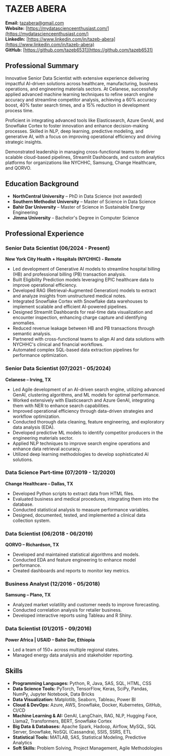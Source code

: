 # TAZEB ABERA

**Email:** [tazabera@gmail.com](mailto:tazabera@gmail.com)  
**Website:** [https://mydatascienceenthusiast.com/](https://mydatascienceenthusiast.com/)  
**LinkedIn:** [https://www.linkedin.com/in/tazeb-abera](https://www.linkedin.com/in/tazeb-abera)  
**GitHub:** [https://github.com/tazeb6531](https://github.com/tazeb6531)  

## Professional Summary

Innovative Senior Data Scientist with extensive experience delivering impactful AI-driven solutions across healthcare, manufacturing, business operations, and engineering materials sectors. At Celanese, successfully applied advanced machine learning techniques to refine search engine accuracy and streamline competitor analysis, achieving a 60% accuracy boost, 40% faster search times, and a 15% reduction in development process time.

Proficient in integrating advanced tools like Elasticsearch, Azure GenAI, and Snowflake Cortex to foster innovation and enhance decision-making processes. Skilled in NLP, deep learning, predictive modeling, and generative AI, with a focus on improving operational efficiency and driving strategic insights.

Demonstrated leadership in managing cross-functional teams to deliver scalable cloud-based pipelines, Streamlit Dashboards, and custom analytics platforms for organizations like NYCHHC, Samsung, Change Healthcare, and QORVO.

## Education Background

- **NorthCentral University** – PhD in Data Science (not awarded)  
- **Southern Methodist University** – Master of Science in Data Science  
- **Bahir Dar University** – Master of Science in Sustainable Energy Engineering  
- **Jimma University** – Bachelor's Degree in Computer Science  

## Professional Experience

### **Senior Data Scientist** (06/2024 - Present)  
**New York City Health + Hospitals (NYCHHC) - Remote**  
- Led development of Generative AI models to streamline hospital billing (HB) and professional billing (PB) transaction analysis.  
- Built Eligibility Prediction models leveraging EPIC healthcare data to improve operational efficiency.  
- Developed RAG (Retrieval-Augmented Generation) models to extract and analyze insights from unstructured medical notes.  
- Integrated Snowflake Cortex with Snowflake data warehouses to implement scalable and efficient AI-powered pipelines.  
- Designed Streamlit Dashboards for real-time data visualization and encounter inspection, enhancing charge capture and identifying anomalies.  
- Reduced revenue leakage between HB and PB transactions through semantic analysis.  
- Partnered with cross-functional teams to align AI and data solutions with NYCHHC's clinical and financial workflows.  
- Automated complex SQL-based data extraction pipelines for performance optimization.  

### **Senior Data Scientist** (07/2021 - 05/2024)  
**Celanese – Irving, TX**  
- Led Agile development of an AI-driven search engine, utilizing advanced GenAI, clustering algorithms, and ML models for optimal performance.  
- Worked extensively with Elasticsearch and Azure GenAI, integrating them with NER to enhance search capabilities.  
- Improved operational efficiency through data-driven strategies and workflow optimization.  
- Conducted thorough data cleaning, feature engineering, and exploratory data analysis (EDA).  
- Developed predictive ML models to identify competitor producers in the engineering materials sector.  
- Applied NLP techniques to improve search engine operations and enhance data retrieval accuracy.  
- Utilized deep learning methodologies to develop sophisticated AI solutions.  

### **Data Science Part-time** (07/2019 - 12/2020)  
**Change Healthcare – Dallas, TX**  
- Developed Python scripts to extract data from HTML files.  
- Evaluated business and medical procedures, integrating them into the database.  
- Conducted statistical analysis to measure performance variables.  
- Designed, documented, tested, and implemented a clinical data collection system.  

### **Data Scientist** (06/2018 - 06/2019)  
**QORVO – Richardson, TX**  
- Developed and maintained statistical algorithms and models.  
- Conducted EDA and feature engineering to enhance model performance.  
- Created dashboards and reports to monitor key metrics.  

### **Business Analyst** (12/2016 - 05/2018)  
**Samsung – Plano, TX**  
- Analyzed market volatility and customer needs to improve forecasting.  
- Conducted correlation analysis for retailer business.  
- Developed interactive reports using Tableau and R Shiny.  

### **Data Scientist** (01/2015 - 09/2016)  
**Power Africa | USAID – Bahir Dar, Ethiopia**  
- Led a team of 150+ across multiple regional states.  
- Managed energy data analysis and stakeholder reporting.  

## Skills  

- **Programming Languages:** Python, R, Java, SAS, SQL, HTML, CSS  
- **Data Science Tools:** PyTorch, TensorFlow, Keras, SciPy, Pandas, NumPy, Jupyter Notebook, Data Bricks  
- **Data Visualization:** Matplotlib, Seaborn, Tableau, Power BI  
- **Cloud & DevOps:** Azure, AWS, Snowflake, Docker, Kubernetes, GitHub, CI/CD  
- **Machine Learning & AI:** GenAI, LangChain, RAG, NLP, Hugging Face, Llama2, Transformers, BERT, Snowflake Cortex  
- **Big Data & Databases:** Apache Spark, Hadoop, Airflow, MySQL, SQL Server, Snowflake, NoSQL (Cassandra), SSIS, SSRS, ETL  
- **Statistical Tools:** MATLAB, SAS, Statistical Modeling, Predictive Analytics  
- **Soft Skills:** Problem Solving, Project Management, Agile Methodologies  
